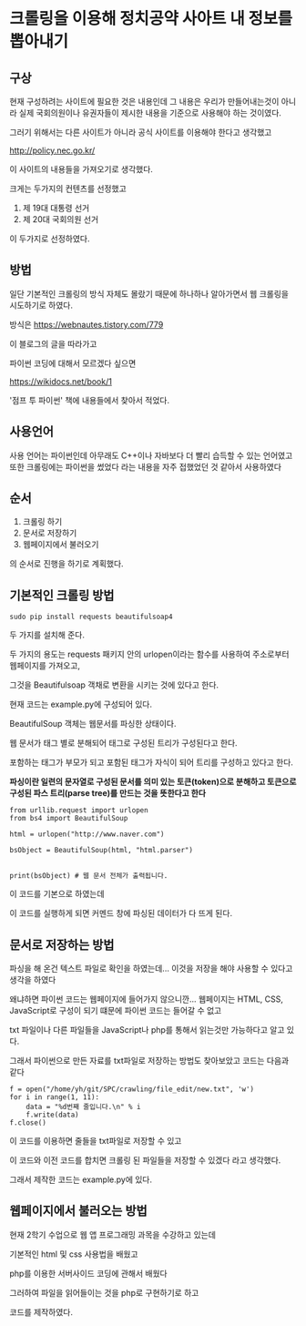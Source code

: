 # 크롤링을 이용해 정치공약 사아트 내 정보를 뽑아내기

## 구상

현재 구성하려는 사이트에 필요한 것은 내용인데 그 내용은 우리가 만들어내는것이 아니라 실제 국회의원이나 유권자들이 제시한 내용을 기준으로 사용해야 하는 것이였다.

그러기 위해서는 다른 사이트가 아니라 공식 사이트를 이용해야 한다고 생각했고

http://policy.nec.go.kr/

이 사이트의 내용들을 가져오기로 생각했다.

크게는 두가지의 컨텐츠를 선정했고

1. 제 19대 대통령 선거
2. 제 20대 국회의원 선거

이 두가지로 선정하였다.

## 방법

일단 기본적인 크롤링의 방식 자체도 몰랐기 때문에 하나하나 알아가면서 웹 크롤링을 시도하기로 하였다.

방식은 
https://webnautes.tistory.com/779

이 블로그의 글을 따라가고

파이썬 코딩에 대해서 모르겠다 싶으면 

https://wikidocs.net/book/1

'점프 투 파이썬' 책에 내용들에서 찾아서 적었다.

## 사용언어

사용 언어는 파이썬인데 아무래도 C++이나 자바보다 더 빨리 습득할 수 있는 언어였고
또한 크롤링에는 파이썬을 썼었다 라는 내용을 자주 접했었던 것 같아서 사용하였다

## 순서

1. 크롤링 하기
2. 문서로 저장하기
3. 웹페이지에서 불러오기

의 순서로 진행을 하기로 계획했다.

## 기본적인 크롤링 방법

```
sudo pip install requests beautifulsoap4
```
두 가지를 설치해 준다.

두 가지의 용도는
requests 패키지 안의 urlopen이라는 함수를 사용하여 주소로부터 웹페이지를 가져오고,

그것을 Beautifulsoap 객채로 변환을 시키는 것에 있다고 한다.

현재 코드는 example.py에 구성되어 있다.

BeautifulSoup 객체는 웹문서를 파싱한 상태이다. 

웹 문서가 태그 별로 분해되어 태그로 구성된 트리가 구성된다고 한다.

포함하는 태그가 부모가 되고 포함된 태그가 자식이 되어 트리를 구성하고 있다고 한다.

**파싱이란 일련의 문자열로 구성된 문서를 의미 있는 토큰(token)으로 분해하고  토큰으로 구성된 파스 트리(parse tree)를 만드는 것을 뜻한다고 한다** 


```
from urllib.request import urlopen
from bs4 import BeautifulSoup

html = urlopen("http://www.naver.com")  

bsObject = BeautifulSoup(html, "html.parser") 


print(bsObject) # 웹 문서 전체가 출력됩니다. 
```

이 코드를 기본으로 하였는데

이 코드를 실행하게 되면 커멘드 창에 파싱된 데이터가 다 뜨게 된다.

## 문서로 저장하는 방법

파싱을 해 온건 텍스트 파일로 확인을 하였는데... 이것을 저장을 해야 사용할 수 있다고 생각을 하였다

왜냐하면 파이썬 코드는 웹페이지에 들어가지 않으니깐...
웹페이지는 HTML, CSS, JavaScript로 구성이 되기 떄문에 파이썬 코드는 들어갈 수 없고

txt 파일이나 다른 파일들을 JavaScript나 php를 통해서 읽는것만 가능하다고 알고 있다.

그래서 파이썬으로 만든 자료를 txt파일로 저장하는 방법도 찾아보았고 코드는 다음과 같다

```
f = open("/home/yh/git/SPC/crawling/file_edit/new.txt", 'w')
for i in range(1, 11):
    data = "%d번째 줄입니다.\n" % i
    f.write(data)
f.close()
```

이 코드를 이용하면 줄들을 txt파일로 저장할 수 있고

이 코드와 이전 코드를 합치면 크롤링 된 파일들을 저장할 수 있겠다 라고 생각했다.

그래서 제작한 코드는 example.py에 있다.

## 웹페이지에서 불러오는 방법

현재 2학기 수업으로 웹 앱 프로그래밍 과목을 수강하고 있는데

기본적인 html 및 css 사용법을 배웠고

php를 이용한 서버사이드 코딩에 관해서 배웠다

그러하여 파일을 읽어들이는 것을 php로 구현하기로 하고

코드를 제작하였다.
